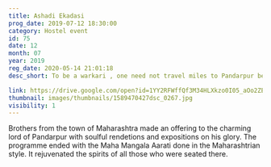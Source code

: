 ```yaml
---
title: Ashadi Ekadasi
prog_date: 2019-07-12 18:30:00
category: Hostel event
id: 75
date: 12
month: 07
year: 2019
reg_date: 2020-05-14 21:01:18
desc_short: To be a warkari , one need not travel miles to Pandarpur because the Lord is forever present in the deepest recesses of our souls.

link: https://drive.google.com/open?id=1YY2RFWffQf3M34HLXkzo0I05_aOo2ZE6
thumbnail: images/thumbnails/1589470427dsc_0267.jpg
visibility: 1
---
```


Brothers from the town of Maharashtra made an offering to the charming lord of Pandarpur with soulful rendetions and expositions on his glory. The programme ended with the Maha Mangala Aarati done in the Maharashtrian style. It rejuvenated the spirits of all those who were seated there.
